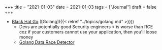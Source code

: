 +++
title = "2021-01-03"
date = 2021-01-03
tags = ["Journal"]
draft = false
+++

-   [Black Hat Go](https://chagelog.com/gotime/129) ([Golang]({{< relref "../topics/golang.md" >}}))
    -   Devs are potentially good Security engineers &gt; is worse than RCE coz if your customers cannot use your application, then you'll loose money
    -   [Golang Data Race Detector](https://golang.org/doc/articles/race_detector.html)